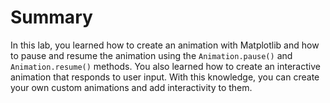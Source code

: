 # Summary

In this lab, you learned how to create an animation with Matplotlib and how to pause and resume the animation using the `Animation.pause()` and `Animation.resume()` methods. You also learned how to create an interactive animation that responds to user input. With this knowledge, you can create your own custom animations and add interactivity to them.
